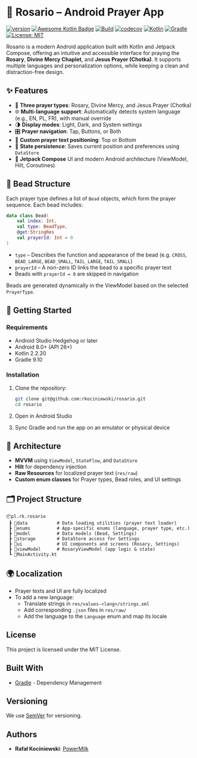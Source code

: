 # 📿 Rosario – Android Prayer App

[![version](https://img.shields.io/badge/version-1.0.0-yellow.svg)](https://semver.org)
[![Awesome Kotlin Badge](https://kotlin.link/awesome-kotlin.svg)](https://github.com/KotlinBy/awesome-kotlin)
[![Build](https://github.com/rkociniewski/prime-checker/actions/workflows/main.yml/badge.svg)](https://github.com/rkociniewski/prime-checker/actions/workflows/main.yml)
[![codecov](https://codecov.io/gh/rkociniewski/prime-checker/branch/main/graph/badge.svg)](https://codecov.io/gh/rkociniewski/prime-checker)
[![Kotlin](https://img.shields.io/badge/Kotlin-2.1.21-blueviolet?logo=kotlin)](https://kotlinlang.org/)
[![Gradle](https://img.shields.io/badge/Gradle-9.1.0-blue?logo=gradle)](https://gradle.org/)
[![License: MIT](https://img.shields.io/badge/License-MIT-greem.svg)](https://opensource.org/licenses/MIT)

Rosario is a modern Android application built with Kotlin and Jetpack Compose, offering an intuitive and accessible
interface for praying the **Rosary**, **Divine Mercy Chaplet**, and **Jesus Prayer (Chotka)**. It supports multiple
languages and personalization options, while keeping a clean and distraction-free design.

## ✨ Features

* 🔁 **Three prayer types**: Rosary, Divine Mercy, and Jesus Prayer (Chotka)
* 🌐 **Multi-language support**: Automatically detects system language (e.g., EN, PL, FR), with manual override
* 🌗 **Display modes**: Light, Dark, and System settings
* 🎛️ **Prayer navigation**: Tap, Buttons, or Both
* 🧭 **Custom prayer text positioning**: Top or Bottom
* 🧠 **State persistence**: Saves current position and preferences using `DataStore`
* 🌱 **Jetpack Compose** UI and modern Android architecture (ViewModel, Hilt, Coroutines)

## 🧬 Bead Structure

Each prayer type defines a list of `Bead` objects, which form the prayer sequence. Each bead includes:

```kotlin
data class Bead(
    val index: Int,
    val type: BeadType,
    @get:StringRes
    val prayerId: Int = 0
)
```

* `type` – Describes the function and appearance of the bead (e.g. `CROSS`, `BEAD_LARGE`, `BEAD_SMALL`, `TAIL_LARGE`,
  `TAIL_SMALL`)
* `prayerId` – A non-zero ID links the bead to a specific prayer text
* Beads with `prayerId = 0` are skipped in navigation

Beads are generated dynamically in the ViewModel based on the selected `PrayerType`.

## 🚀 Getting Started

### Requirements

* Android Studio Hedgehog or later
* Android 8.0+ (API 26+)
* Kotlin 2.2.20
* Gradle 9.10

### Installation

1. Clone the repository:

   ```bash
   git clone git@github.com:rkociniewski/rosario.git
   cd rosario
   ```

2. Open in Android Studio
3. Sync Gradle and run the app on an emulator or physical device

## 🔧 Architecture

* **MVVM** using `ViewModel`, `StateFlow`, and `DataStore`
* **Hilt** for dependency injection
* **Raw Resources** for localized prayer text (`res/raw`)
* **Custom enum classes** for Prayer types, Bead roles, and UI settings

## 🗂 Project Structure

```
📦pl.rk.rosario
 ┣ 📁data           # Data loading utilities (prayer text loader)
 ┣ 📁enums          # App-specific enums (language, prayer type, etc.)
 ┣ 📁model          # Data models (Bead, Settings)
 ┣ 📁storage        # DataStore access for Settings
 ┣ 📁ui             # UI components and screens (Rosary, Settings)
 ┣ 📁viewModel      # RosaryViewModel (app logic & state)
 ┗ 📜MainActivity.kt
```

## 🌍 Localization

* Prayer texts and UI are fully localized
* To add a new language:
    * Translate strings in `res/values-<lang>/strings.xml`
    * Add corresponding `.json` files in `res/raw/`
    * Add the language to the `Language` enum and map its locale

## License

This project is licensed under the MIT License.

## Built With

* [Gradle](https://gradle.org/) - Dependency Management

## Versioning

We use [SemVer](http://semver.org/) for versioning.

## Authors

* **Rafał Kociniewski**: [PowerMilk](https://github.com/rkociniewski)
